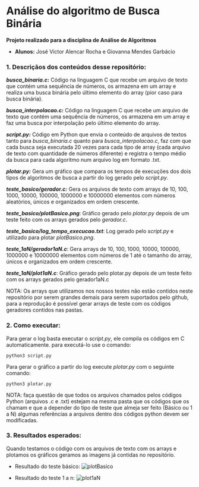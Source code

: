 # Análise do algoritmo de Busca Binária
**Projeto realizado para a disciplina de Análise de Algoritmos**

* **Alunos:** José Victor Alencar Rocha e Giovanna Mendes Garbácio

### 1. Descriçãos dos conteúdos desse repositório:

**_busca_binaria.c_:** Código na linguagem C que recebe um arquivo de texto que contém uma sequência de números, os armazena em um array e realiza uma busca binária pelo último elemento do array (pior caso para busca binária).

**_busca_interpolacao.c:_** Código na linguagem C que recebe um arquivo de texto que contém uma sequência de números, os armazena em um array e faz uma busca por interpolação pelo último elemento do array.

**_script.py:_** Código em Python que envia o conteúdo de arquivos de textos tanto para  _busca_binaria.c_ quanto para _busca_interpolacao.c_, faz com que cada busca seja executada 20 vezes para cada tipo de array (cada arquivo de texto com quantidade de números diferente) e registra o tempo médio da busca para cada algoritmo num arquivo log em formato .txt.

**_plotar.py:_** Gera um gráfico que compara os tempos de execuções dos dois tipos de algoritmos de busca a partir do log gerado pelo _script.py_.

**_teste_basico/gerador.c:_** Gera os arquivos de texto com arrays de 10, 100, 1000, 10000, 100000, 1000000 e 10000000 elementos com números aleatórios, únicos e organizados em ordem crescente.

**_teste_basico/plotBasico.png_**: Gráfico gerado pelo _plotar.py_ depois de um teste feito com os arrays gerados pelo _gerador.c_.

**_teste_basico/log_tempo_execucao.txt_**: Log gerado pelo _script.py_ e utilizado para plotar _plotBasico.png_.

**_teste_1aN/gerador1aN.c_**: Gera arrays de 10, 100, 1000, 10000, 100000, 1000000 e 10000000 elementos com números de 1 até o tamanho do array, únicos e organizados em ordem crescente.

**_teste_1aN/plot1aN.c_**: Gráfico gerado pelo plotar.py depois de um teste feito com os arrays gerados pelo gerador1aN.c

NOTA: Os arrays que utilizamos nos nossos testes não estão contidos neste repositório por serem grandes demais para serem suportados pelo github, para a reprodução é possível gerar arrays de teste com os códigos geradores contidos nas pastas.


### 2. Como executar:

Para gerar o log basta executar o _script.py_, ele compila os códigos em C automaticamente. para executá-lo use o comando: 
```
python3 script.py
```

Para gerar o gráfico a partir do log execute _plotar.py_ com o seguinte comando: 
```
python3 plotar.py
```
NOTA: faça questão de que todos os arquivos chamados pelos códigos Python (arquivos .c e .txt) estejam na mesma pasta que os códigos que os chamam e que a depender do tipo de teste que almeja ser feito (Básico ou 1 a N) algumas referências a arquivos dentro dos códigos python devem ser modificadas.


### 3. Resultados esperados: 

Quando testamos o código com os arquivos de texto com os arrays e plotamos os gráficos geramos as imagens já contidas no repositório.

* Resultado do teste básico:
![plotBasico](https://github.com/user-attachments/assets/6c9c011c-cc3d-4e23-b183-a8ee0c080670)


* Resultado do teste 1 a n:
![plot1aN](https://github.com/user-attachments/assets/42554d67-1b64-430c-926b-ce1701e76dde)
